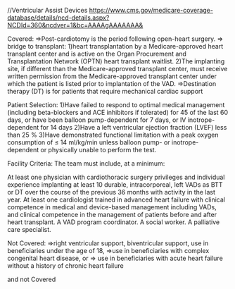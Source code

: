 //Ventricular Assist Devices
https://www.cms.gov/medicare-coverage-database/details/ncd-details.aspx?NCDId=360&ncdver=1&bc=AAAAgAAAAAAA&

Covered:
=>Post-cardiotomy is the period following open-heart surgery.
=> bridge to transplant:
	1)heart transplantation by a Medicare-approved heart transplant center and is active on the Organ Procurement and Transplantation 		Network (OPTN) heart transplant waitlist.
	2)The implanting site, if different than the Medicare-approved transplant center, must receive written permission from the 
	Medicare-approved transplant center under which the patient is listed prior to implantation of the VAD.
=>Destination therapy (DT) is for patients that require mechanical cardiac support

Patient Selection:
1)Have failed to respond to optimal medical management (including beta-blockers and ACE inhibitors if tolerated) for 45 of the last 60 days, or 	have been balloon pump-dependent for 7 days, or IV inotrope-dependent for 14 days
2)Have a left ventricular ejection fraction (LVEF) less than 25 %
3)Have demonstrated functional limitation with a peak oxygen consumption of ≤ 14 ml/kg/min unless balloon pump- or inotrope-dependent or   	physically unable to perform the test.

Facility Criteria:
The team must include, at a minimum:

At least one physician with cardiothoracic surgery privileges and individual experience implanting at least 10 durable, intracorporeal, left VADs as BTT or DT over the course of the previous 36 months with activity in the last year.
At least one cardiologist trained in advanced heart failure with clinical competence in medical and device-based management including VADs, and clinical competence in the management of patients before and after heart transplant.
A VAD program coordinator.
A social worker.
A palliative care specialist.

Not Covered:
 =>right ventricular support, biventricular support, use in beneficiaries under the age of 18, 
=>use in beneficiaries with complex congenital heart disease, or
=> use in beneficiaries with acute heart failure without a history of chronic heart failure

and not Covered




